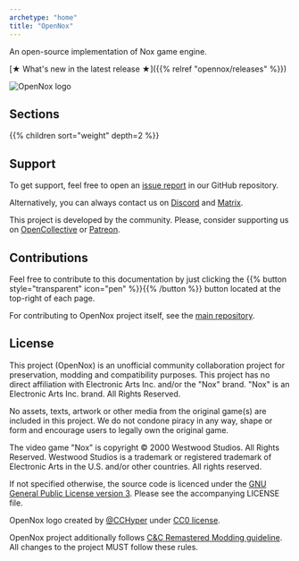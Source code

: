 ```yaml
---
archetype: "home"
title: "OpenNox"
---
```


An open-source implementation of Nox game engine.

[★ What's new in the latest release ★]({{% relref "opennox/releases" %}})

![OpenNox logo](images/hero.png?width=100%&height=100%)

## Sections

{{% children sort="weight" depth=2 %}}

## Support

To get support, feel free to open an [issue report](https://github.com/noxworld-dev/opennox/issues) in our GitHub repository.

Alternatively, you can always contact us on [Discord](https://discord.gg/HgDUeXhAyW) and [Matrix](https://matrix.to/#/#opennox:nwca.xyz).

This project is developed by the community. Please, consider supporting us on [OpenCollective](https://opencollective.com/) or [Patreon](https://www.patreon.com/opennox).

## Contributions

Feel free to contribute to this documentation by just clicking the {{% button style="transparent" icon="pen" %}}{{% /button %}} button located at the top-right of each page.

For contributing to OpenNox project itself, see the [main repository](https://github.com/noxworld-dev/opennox).

## License

This project (OpenNox) is an unofficial community collaboration project for preservation, modding and compatibility purposes.
This project has no direct affiliation with Electronic Arts Inc. and/or the "Nox" brand. "Nox" is an Electronic Arts Inc. brand. All Rights Reserved.

No assets, texts, artwork or other media from the original game(s) are included in this project.
We do not condone piracy in any way, shape or form and encourage users to legally own the original game.

The video game "Nox" is copyright © 2000 Westwood Studios. All Rights Reserved.
Westwood Studios is a trademark or registered trademark of Electronic Arts in the U.S. and/or other countries. All rights reserved.

If not specified otherwise, the source code is licenced under the [GNU General Public License version 3](<https://www.gnu.org/licenses/gpl-3.0.html>). Please see the accompanying LICENSE file.

OpenNox logo created by [@CCHyper](https://github.com/CCHyper) under [CC0 license](https://creativecommons.org/share-your-work/public-domain/cc0/).

OpenNox project additionally follows [C&C Remastered Modding guideline](https://www.ea.com/games/command-and-conquer/command-and-conquer-remastered/modding-faq). All changes to the project MUST follow these rules.
